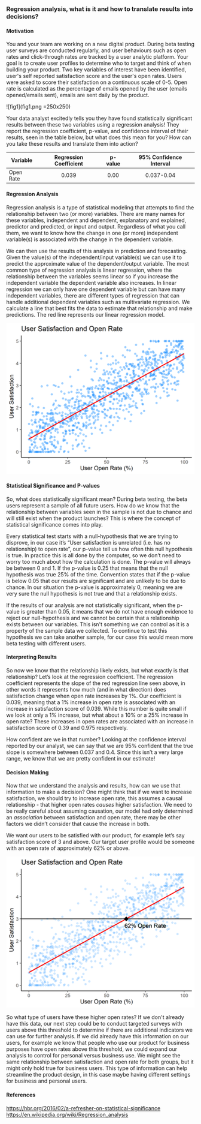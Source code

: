 ### Regression analysis, what is it and how to translate results into decisions?

#### Motivation
You and your team are working on a new digital product.  During beta testing user surveys are conducted regularly, and user behaviours such as open rates and click-through rates are tracked by a user analytic platform.  Your goal is to create user profiles to determine who to target and think of when building your product.  Two key variables of interest have been identified, user's self reported satisfaction score and the user's open rates.  Users were asked to score their satisfaction on a continuous scale of 0-5.  Open rate is calculated as the percentage of emails opened by the user (emails opened/emails sent), emails are sent daily by the product.  

![fig1](fig1.png =250x250)

Your data analyst excitedly tells you they have found statistically significant results between these two variables using a regression analysis!  They report the regression coefficient, p-value, and confidence interval of their results, seen in the table below, but what does this mean for you?  How can you take these results and translate them into action?  

|Variable | Regression Coefficient | p-value | 95% Confidence Interval |
|----------|:------------------------:|:--------:|:-------------------------:|
|Open Rate | 0.039| 0.00| 0.037-0.04|

#### Regression Analysis
Regression analysis is a type of statistical modeling that attempts to find the relationship between two (or more) variables.  There are many names for these variables, independent and dependent, explanatory and explained, predictor and predicted, or input and output. Regardless of what you call them, we want to know how the change in one (or more) independent variable(s) is associated with the change in the dependent variable.  

We can then use the results of this analysis in prediction and forecasting.  Given the value(s) of the independent/input variable(s) we can use it to predict the approximate value of the dependent/output variable.  The most common type of regression analysis is linear regression, where the relationship between the variables seems linear so if you increase the independent variable the dependent variable also increases.  In linear regression we can only have one dependent variable but can have many independent variables, there are different types of regression that can handle additional dependent variables such as multivariate regression. We calculate a line that best fits the data to estimate that relationship and make predictions.   The red line represents our linear regression model.

![fig3](fig3.png)

#### Statistical Significance and P-values
So, what does statistically significant mean?  During beta testing, the beta users represent a sample of all future users.  How do we know that the relationship between variables seen in the sample is not due to chance and will still exist when the product launches?  This is where the concept of statistical significance comes into play.   

Every statistical test starts with a null-hypothesis that we are trying to disprove, in our case it’s “User satisfaction is unrelated (i.e. has no relationship) to open rate”, our p-value tell us how often this null hypothesis is true.  In practice this is all done by the computer, so we don’t need to worry too much about how the calculation is done.  The p-value will always be between 0 and 1.  If the p-value is 0.25 that means that the null hypothesis was true 25% of the time.  Convention states that if the p-value is below 0.05 that our results are significant and are unlikely to be due to chance.  In our situation the p-value is approximately 0, meaning we are very sure the null hypothesis is not true and that a relationship exists. 

If the results of our analysis are not statistically significant, when the p-value is greater than 0.05, it means that we do not have enough evidence to reject our null-hypothesis and we cannot be certain that a relationship exists between our variables.  This isn't something we can control as it is a property of the sample data we collected.  To continue to test this hypothesis we can take another sample, for our case this would mean more beta testing with different users.

#### Interpreting Results
So now we know that the relationship likely exists, but what exactly is that relationship?   Let’s look at the regression coefficient.  The regression coefficient represents the slope of the red regression line seen above, in other words it represents how much (and in what direction) does satisfaction change when open rate increases by 1%.   Our coefficient is 0.039, meaning that a 1% increase in open rate is associated with an increase in satisfaction score of 0.039.  While this number is quite small if we look at only a 1% increase, but what about a 10% or a 25% increase in open rate?  These increases in open rates are associated with an increase in satisfaction score of 0.39 and 0.975 respectively. 

How confident are we in that number?  Looking at the confidence interval reported by our analyst, we can say that we are 95% confident that the true slope is somewhere between 0.037 and 0.4. Since this isn’t a very large range, we know that we are pretty confident in our estimate! 

#### Decision Making
Now that we understand the analysis and results, how can we use that information to make a decision?  One might think that if we want to increase satisfaction, we should try to increase open rate, this assumes a causal relationship - that higher open rates *causes* higher satisfaction.  We need to be really careful about assuming causation, our model had only determined an *association* between satisfaction and open rate, there may be other factors we didn’t consider that cause the increase in both.  

We want our users to be satisfied with our product, for example let’s say satisfaction score of 3 and above.  Our target user profile would be someone with an open rate of approximately 62% or above.  

![fig4](fig4.png)

So what type of users have these higher open rates?  If we don't already have this data, our next step could be to conduct targeted surveys with users above this threshold to determine if there are additional indicators we can use for further analysis.  If we did already have this information on our users, for example we know that people who use our product for business purposes have open rates above this threshold, we could expand our analysis to control for personal versus business use.  We might see the same relationship between satisfaction and open rate for both groups, but it might only hold true for business users.  This type of information can help streamline the product design, in this case maybe having different settings for business and personal users. 

#### References
<https://hbr.org/2016/02/a-refresher-on-statistical-significance> <br>
<https://en.wikipedia.org/wiki/Regression_analysis>